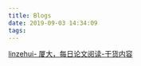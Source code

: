 ```yaml
---
title: Blogs
date: 2019-09-03 14:34:09
tags:
---
```


[linzehui-  厦大，每日论文阅读-干货内容](http://www.linzehui.me/archives/)